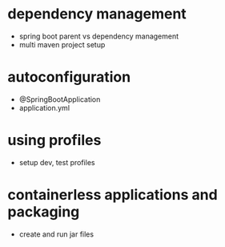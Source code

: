 # dependency management

- spring boot parent vs dependency management
- multi maven project setup

# autoconfiguration

- @SpringBootApplication
- application.yml

# using profiles

- setup dev, test profiles

# containerless applications and packaging

- create and run jar files